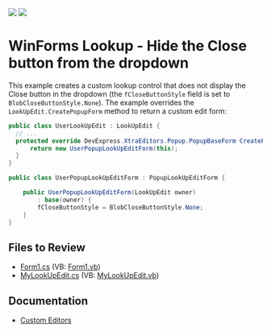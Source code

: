 <!-- default badges list -->
[![](https://img.shields.io/badge/Open_in_DevExpress_Support_Center-FF7200?style=flat-square&logo=DevExpress&logoColor=white)](https://supportcenter.devexpress.com/ticket/details/E292)
[![](https://img.shields.io/badge/📖_How_to_use_DevExpress_Examples-e9f6fc?style=flat-square)](https://docs.devexpress.com/GeneralInformation/403183)
<!-- default badges end -->

# WinForms Lookup - Hide the Close button from the dropdown

This example creates a custom lookup control that does not display the Close button in the dropdown (the `fCloseButtonStyle` field is set to `BlobCloseButtonStyle.None`). The example overrides the `LookUpEdit.CreatePopupForm` method to return a custom edit form:

```csharp
public class UserLookUpEdit : LookUpEdit {
  // ...
  protected override DevExpress.XtraEditors.Popup.PopupBaseForm CreatePopupForm() {
      return new UserPopupLookUpEditForm(this);
  }
}

public class UserPopupLookUpEditForm : PopupLookUpEditForm {

    public UserPopupLookUpEditForm(LookUpEdit owner)
        : base(owner) {
        fCloseButtonStyle = BlobCloseButtonStyle.None;
    }
}
```


## Files to Review

* [Form1.cs](./CS/WindowsApplication1/Form1.cs) (VB: [Form1.vb](./VB/WindowsApplication1/Form1.vb))
* [MyLookUpEdit.cs](./CS/WindowsApplication1/MyLookUpEdit.cs) (VB: [MyLookUpEdit.vb](./VB/WindowsApplication1/MyLookUpEdit.vb))


## Documentation

* [Custom Editors](https://docs.devexpress.com/WindowsForms/4716/controls-and-libraries/editors-and-simple-controls/common-editor-features-and-concepts/custom-editors)
